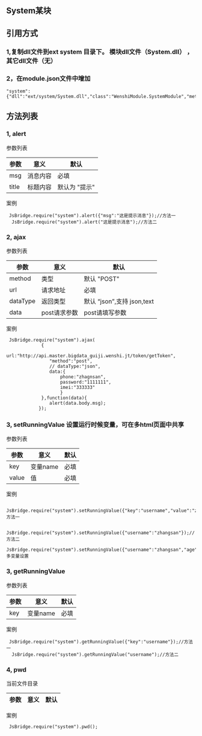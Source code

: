 ## System某块

## 引用方式

### 1,复制dll文件到ext system 目录下。 模块dll文件（System.dll） ，其它dll文件（无）

### 2，在module.json文件中增加

```
"system":{"dll":"ext/system/System.dll","class":"WenshiModule.SystemModule","methods":"alert,ajax,setRunningValue,getRunningValue"}

```

## 方法列表

### 1, alert

参数列表


参数|意义|默认
---|---|---
msg|消息内容|必填
title|标题内容| 默认为 "提示"

案例

```
 JsBridge.require("system").alert({"msg":"这是提示消息"});//方法一
  JsBridge.require("system").alert("这是提示消息");//方法二
```
### 2, ajax

参数列表


参数|意义|默认
---|---|---
method|类型|默认 "POST"
url|请求地址| 必填
dataType|返回类型| 默认 “json”,支持 json,text
data|post请求参数|post请填写参数

案例

```
 JsBridge.require("system").ajax(
			 {
				url:"http://api.master.bigdata_guiji.wenshi.jt/token/getToken",
				"method":"post",
				// dataType:"json",
				data:{
					phone:"zhagnsan",
					password:"1111111",
					imei:"333333"
					}
			 },function(data){
				alert(data.body.msg);
			});
```

### 3, setRunningValue  设置运行时候变量，可在多html页面中共享

参数列表


参数|意义|默认
---|---|---
key|变量name| 必填
value|值| 必填
 

案例

```
 JsBridge.require("system").setRunningValue({"key":"username","value":"zhangsan"});//方法一
 
 JsBridge.require("system").setRunningValue({"username":"zhangsan"});//方法二
 JsBridge.require("system").setRunningValue({"username":"zhangsan","age":"18"});//多变量设置
```

### 3, getRunningValue   

参数列表


参数|意义|默认
---|---|---
key|变量name| 必填
 
 

案例

```
 JsBridge.require("system").getRunningValue({"key":"username"});//方法一
  JsBridge.require("system").getRunningValue("username");//方法二
```

### 4, pwd   

当前文件目录


参数|意义|默认
---|---|---

 
 

案例

```
 JsBridge.require("system").pwd();
```

